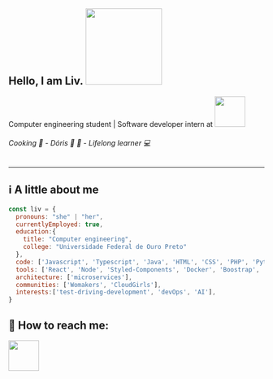 ## Hello, I am Liv. <img src="https://i.imgur.com/2UVkjhR.gif" width="150">
Computer engineering student | Software developer intern at  <a href="https://www.linkedin.com/company/clubpetro-fidelidade/" target="_blank"><img src="https://clubpetro.com/wp-content/uploads/2019/08/CLUBPETRO-lettering-cinza.png" width="60"></a>
###### Cooking :cake:  - Dóris :dog: :feet: - Lifelong learner :computer:
---



## :information_source: A little about me 
```javascript
const liv = {
  pronouns: "she" | "her",
  currentlyEmployed: true,
  education:{
    title: "Computer engineering",
    college: "Universidade Federal de Ouro Preto"
  },
  code: ['Javascript', 'Typescript', 'Java', 'HTML', 'CSS', 'PHP', 'Python', 'C', 'SQL'],
  tools: ['React', 'Node', 'Styled-Components', 'Docker', 'Boostrap', 'Laravel'],
  architecture: ['microservices'],
  communities: ['Womakers', 'CloudGirls'],
  interests:['test-driving-development', 'devOps', 'AI'],
}
```

<!--## :construction: I’m currently working on ...-->

<!--## :bulb: I’m currently learning ...-->


## :speech_balloon: How to reach me:
 <a href="https://www.linkedin.com/livanynunes" target="_blank"><img src="https://logospng.org/download/linkedin/logo-linkedin-2048.png" width="60"></a>

